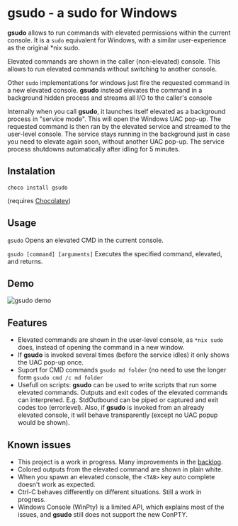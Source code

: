 # gsudo - a sudo for Windows

**gsudo** allows to run commands with elevated permissions within the current console. 
It is a `sudo` equivalent for Windows, with a similar user-experience as the original *nix sudo.

Elevated commands are shown in the caller (non-elevated) console. This allows to run elevated commands without switching to another console.

Other `sudo` implementations for windows just fire the requested command in a new elevated console. **gsudo** instead elevates the command in a background hidden process and streams all I/O to the caller's console

Internally when you call **gsudo**, it launches itself elevated as a background process in "service mode". This will open the Windows UAC pop-up. The requested command is then ran by the elevated service and streamed to the user-level console. The service stays running in the background just in case you need to elevate again soon, without another UAC pop-up. The service process shutdowns automatically after idling for 5 minutes.

## Instalation

    choco install gsudo

(requires [Chocolatey](https://chocolatey.org/install))

## Usage

```gsudo```
Opens an elevated CMD in the current console.

```gsudo [command] [arguments]```
Executes the specified command, elevated, and returns.

## Demo

![gsudo demo](demo.gif)

## Features

- Elevated commands are shown in the user-level console, as `*nix sudo` does, instead of opening the command in a new window.
- If **gsudo** is invoked several times (before the service idles) it only shows the UAC pop-up once.
- Suport for CMD commands `gsudo md folder` (no need to use the longer form `gsudo cmd /c md folder`
- Usefull on scripts: **gsudo** can be used to write scripts that run some elevated commands. Outputs and exit codes of the elevated commands can interpreted. E.g. StdOutbound can be piped or captured and exit codes too (errorlevel). Also, if **gsudo** is invoked from an already elevated console, it will behave transparently (except no UAC popup would be shown).

## Known issues

- This project is a work in progress. Many improvements in the [backlog](backlog.md).
- Colored outputs from the elevated command are shown in plain white.
- When you spawn an elevated console, the `<TAB>` key auto complete doesn't work as expected.
- Ctrl-C behaves differently on different situations. Still a work in progress.
- Windows Console (WinPty) is a limited API, which explains most of the issues, and **gsudo** still does not support the new ConPTY.
